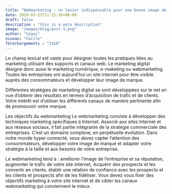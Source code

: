 ```yaml
---
title: "Webmarketing : un levier indispensable pour une bonne image de marque !"
date: 2020-03-23T11:22:16+06:00
draft: false
description : "this is a meta description"
image: "images/blog/post-3.png"
author: "Cegos"
niveau: "Facile"
Téléchargements : "2410"
---
```


Le champ lexical est vaste pour désigner toutes les pratiques liées au marketing utilisant des supports et canaux web. Le marketing digital désigne donc aussi le marketing numérique, e-maketing ou webmarketing. Toutes les entreprises ont aujourd’hui un site internet pour être visible auprès des consommateurs et développer leur image de marque.

Différentes stratégies de marketing digital se sont développées sur le net en vue d’obtenir des résultats en termes d’acquisition de trafic et de clients. Votre intérêt est d’utiliser les différents canaux de manière pertinente afin de promouvoir votre marque.

Les objectifs du webmarketing
Le webmarketing consiste à développer des techniques marketing spécifiques à Internet. Associé aux sites Internet et aux réseaux sociaux, il fait partie intégrante de la stratégie commerciale des entreprises. C’est un domaine complexe, en perpétuelle évolution. Dans notre monde hyper connecté, vous devez capter l’attention des consommateurs, développer votre image de marque et adapter votre stratégie à la taille et aux besoins de votre entreprise.

Le webmarketing tend à :
améliorer l’image de l’entreprise et sa réputation,
augmenter le trafic de votre site internet,
Acquérir des prospects et les convertir en clients.
établir une relation de confiance avec les prospects et les clients et prospects afin de les fidéliser.
Vous devez vous fixer des objectifs marketing à votre site internet et de cibler les canaux webmarketing qui conviennent le mieux.